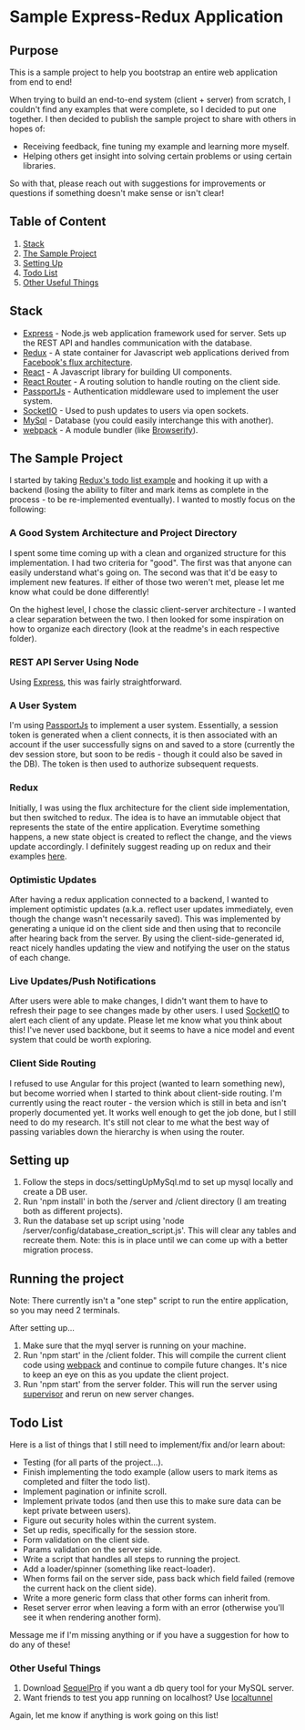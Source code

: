 # Sample Express-Redux Application

## Purpose

This is a sample project to help you bootstrap an entire web application from end to end! 

When trying to build an end-to-end system (client + server) from scratch, I couldn't find any examples that were complete, so I decided to put one together. I then decided to publish the sample project to share with others in hopes of:

* Receiving feedback, fine tuning my example and learning more myself.
* Helping others get insight into solving certain problems or using certain libraries.

So with that, please reach out with suggestions for improvements or questions if something doesn't make sense or isn't clear!

## Table of Content

1. [Stack](https://github.com/aybmab/express-redux-sample#stack)
2. [The Sample Project](https://github.com/aybmab/express-redux-sample#the-sample-project)
3. [Setting Up](https://github.com/aybmab/express-redux-sample#setting-up)
4. [Todo List](https://github.com/aybmab/express-redux-sample#todo-list)
4. [Other Useful Things](https://github.com/aybmab/express-redux-sample#other-useful-things)

## Stack

* [Express](http://expressjs.com/) - Node.js web application framework used for server. Sets up the REST API and handles communication with the database.
* [Redux](http://rackt.github.io/redux/) - A state container for Javascript web applications derived from [Facebook's flux architecture](https://facebook.github.io/flux/docs/overview.html).
* [React](http://facebook.github.io/react/) - A Javascript library for building UI components.
* [React Router](http://rackt.github.io/react-router/) - A routing solution to handle routing on the client side. 
* [PassportJs](http://passportjs.org/) - Authentication middleware used to implement the user system. 
* [SocketIO](http://socket.io/) - Used to push updates to users via open sockets.
* [MySql](https://www.mysql.com/) - Database (you could easily interchange this with another).
* [webpack](https://webpack.github.io/) - A module bundler (like [Browserify](http://browserify.org/)).

## The Sample Project

I started by taking [Redux's todo list example](http://rackt.github.io/redux/docs/basics/ExampleTodoList.html) and hooking it up with a backend (losing the ability to filter and mark items as complete in the process - to be re-implemented eventually). I wanted to mostly focus on the following:

### A Good System Architecture and Project Directory

I spent some time coming up with a clean and organized structure for this implementation. I had two criteria for "good". The first was that anyone can easily understand what's going on. The second was that it'd be easy to implement new features. If either of those two weren't met, please let me know what could be done differently!

On the highest level, I chose the classic client-server architecture - I wanted a clear separation between the two. I then looked for some inspiration on how to organize each directory (look at the readme's in each respective folder).


### REST API Server Using Node

Using [Express](http://expressjs.com/), this was fairly straightforward.

### A User System

I'm using [PassportJs](http://passportjs.org/) to implement a user system. Essentially, a session token is generated when a client connects, it is then associated with an account if the user successfully signs on and saved to a store (currently the dev session store, but soon to be redis - though it could also be saved in the DB). The token is then used to authorize subsequent requests.

### Redux

Initially, I was using the flux architecture for the client side implementation, but then switched to redux. The idea is to have an immutable object that represents the state of the entire application. Everytime something happens, a new state object is created to reflect the change, and the views update accordingly. I definitely suggest reading up on redux and their examples [here](http://rackt.github.io/redux/).

### Optimistic Updates

After having a redux application connected to a backend, I wanted to implement optimistic updates (a.k.a. reflect user updates immediately, even though the change wasn't necessarily saved). This was implemented by generating a unique id on the client side and then using that to reconcile after hearing back from the server. By using the client-side-generated id, react nicely handles updating the view and notifying the user on the status of each change.

### Live Updates/Push Notifications

After users were able to make changes, I didn't want them to have to refresh their page to see changes made by other users. I used [SocketIO](http://socket.io/) to alert each client of any update. Please let me know what you think about this! I've never used backbone, but it seems to have a nice model and event system that could be worth exploring.

### Client Side Routing

I refused to use Angular for this project (wanted to learn something new), but become worried when I started to think about client-side routing. I'm currently using the react router - the version which is still in beta and isn't properly documented yet. It works well enough to get the job done, but I still need to do my research. It's still not clear to me what the best way of passing variables down the hierarchy is when using the router.

## Setting up

1. Follow the steps in docs/settingUpMySql.md to set up mysql locally and create a DB user.
2. Run 'npm install' in both the /server and /client directory (I am treating both as different projects).
3. Run the database set up script using 'node /server/config/database_creation_script.js'. This will clear any tables and recreate them. Note: this is in place until we can come up with a better migration process. 

## Running the project

Note: There currently isn't a "one step" script to run the entire application, so you may need 2 terminals.

After setting up...

1. Make sure that the myql server is running on your machine.
2. Run 'npm start' in the /client folder. This will compile the current client code using [webpack](https://webpack.github.io/) and continue to compile future changes. It's nice to keep an eye on this as you update the client project.
3. Run 'npm start' from the server folder. This will run the server using [supervisor](https://github.com/petruisfan/node-supervisor) and rerun on new server changes.

## Todo List

Here is a list of things that I still need to implement/fix and/or learn about:

* Testing (for all parts of the project...).
* Finish implementing the todo example (allow users to mark items as completed and filter the todo list).
* Implement pagination or infinite scroll.
* Implement private todos (and then use this to make sure data can be kept private between users).
* Figure out security holes within the current system.
* Set up redis, specifically for the session store.
* Form validation on the client side.
* Params validation on the server side.
* Write a script that handles all steps to running the project.
* Add a loader/spinner (something like react-loader).
* When forms fail on the server side, pass back which field failed (remove the current hack on the client side).
* Write a more generic form class that other forms can inherit from.
* Reset server error when leaving a form with an error (otherwise you'll see it when rendering another form).

Message me if I'm missing anything or if you have a suggestion for how to do any of these!

### Other Useful Things

1. Download [SequelPro](http://www.sequelpro.com/) if you want a db query tool for your MySQL server.
2. Want friends to test you app running on localhost? Use [localtunnel](http://localtunnel.me/)

Again, let me know if anything is work going on this list!

